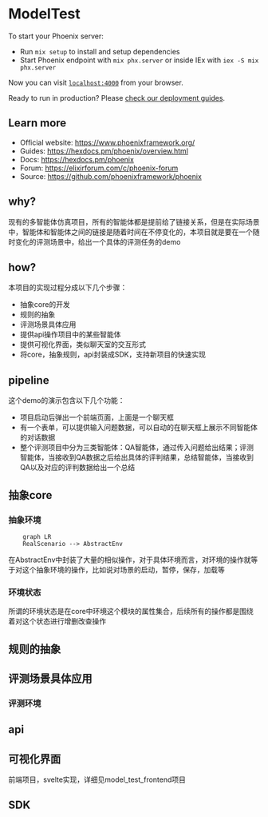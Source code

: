# ModelTest

To start your Phoenix server:

  * Run `mix setup` to install and setup dependencies
  * Start Phoenix endpoint with `mix phx.server` or inside IEx with `iex -S mix phx.server`

Now you can visit [`localhost:4000`](http://localhost:4000) from your browser.

Ready to run in production? Please [check our deployment guides](https://hexdocs.pm/phoenix/deployment.html).

## Learn more

  * Official website: https://www.phoenixframework.org/
  * Guides: https://hexdocs.pm/phoenix/overview.html
  * Docs: https://hexdocs.pm/phoenix
  * Forum: https://elixirforum.com/c/phoenix-forum
  * Source: https://github.com/phoenixframework/phoenix


## why?
现有的多智能体仿真项目，所有的智能体都是提前给了链接关系，但是在实际场景中，智能体和智能体之间的链接是随着时间在不停变化的，本项目就是要在一个随时变化的评测场景中，给出一个具体的评测任务的demo

## how?
本项目的实现过程分成以下几个步骤：
- 抽象core的开发
- 规则的抽象
- 评测场景具体应用
- 提供api操作项目中的某些智能体
- 提供可视化界面，类似聊天室的交互形式
- 将core，抽象规则，api封装成SDK，支持新项目的快速实现

## pipeline
这个demo的演示包含以下几个功能：
- 项目启动后弹出一个前端页面，上面是一个聊天框
- 有一个表单，可以提供输入问题数据，可以自动的在聊天框上展示不同智能体的对话数据
- 整个评测项目中分为三类智能体：QA智能体，通过传入问题给出结果；评测智能体，当接收到QA数据之后给出具体的评判结果，总结智能体，当接收到QA以及对应的评判数据给出一个总结

  
## 抽象core
 ### 抽象环境
```mermaid 
    graph LR
    RealScenario --> AbstractEnv
```
在AbstractEnv中封装了大量的相似操作，对于具体环境而言，对环境的操作就等于对这个抽象环境的操作，比如说对场景的启动，暂停，保存，加载等

### 环境状态

所谓的环境状态是在core中环境这个模块的属性集合，后续所有的操作都是围绕着对这个状态进行增删改查操作

## 规则的抽象


## 评测场景具体应用
  ### 评测环境

## api


## 可视化界面
前端项目，svelte实现，详细见model_test_frontend项目

## SDK